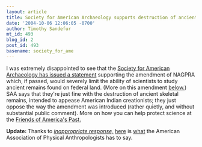 ```yaml
---
layout: article
title: Society for American Archaeology supports destruction of ancient skeletons
date: '2004-10-06 12:06:05 -0700'
author: Timothy Sandefur
mt_id: 493
blog_id: 2
post_id: 493
basename: society_for_ame
---
```

I was extremely disappointed to see that the <a href="http://www.saa.org/repatriation/nagpraamendment.html">Society for American Archaeology has issued a statement</a> supporting the amendment of NAGPRA which, if passed, would severely limit the ability of scientists to study ancient remains found on federal land. (More on this amendment <a href="http://www.pandasthumb.org/pt-archives/000535.html">below.</a>) SAA says that they're just fine with the destruction of ancient skeletal remains, intended to appease American Indian creationists; they just oppose the way the amendment was introduced (rather quietly, and without substantial public comment). More on how you can help protect science at the <a href="http://www.friendsofpast.org/nagpra/040929News.html">Friends of America's Past.</a>

<b>Update: </b>Thanks to <i><a href="http://www.aracnet.com/~dcf/irnew/archives/002960.html">inappropriate response,</i></a> <a href="http://www.physanth.org/positions/cuhr.htm">here</a> is <a href="http://www.physanth.org/positions/kennewick.html">what</a> the American Association of Physical Anthropologists has to say.
